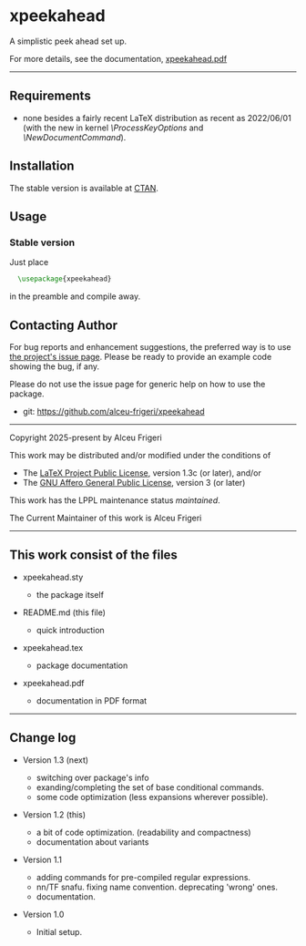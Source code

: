 xpeekahead
==========

A simplistic peek ahead set up.

For more details,  see the documentation,
[xpeekahead.pdf](http://mirrors.ctan.org/macros/latex/contrib/xpeekahead/doc/xpeekahead.pdf)
	
--------------

## Requirements
* none besides a fairly recent LaTeX distribution as recent as 2022/06/01
(with the new in kernel *\ProcessKeyOptions* and *\NewDocumentCommand*).

## Installation
The stable version is available at [CTAN](https://ctan.org/pkg/xpeekahead).

## Usage
### Stable version
Just place
```latex
  \usepackage{xpeekahead}
```

in the preamble and compile away.

## Contacting Author

For bug reports and enhancement suggestions, the preferred way is to use
[the project's issue page](https://github.com/alceu-frigeri/xpeekahead/issues).
Please be ready to provide an example code showing the bug, if any.

Please do not use the issue page for generic help on how to use the package.

* git: https://github.com/alceu-frigeri/xpeekahead

-------------
Copyright 2025-present by Alceu Frigeri

 This work may be distributed and/or modified under the
 conditions of

 * The [LaTeX Project Public License](http://www.latex-project.org/lppl.txt), version 1.3c (or later), and/or
 * The [GNU Affero General Public License](https://www.gnu.org/licenses/agpl-3.0.html), version 3 (or later)

This work has the LPPL maintenance status *maintained*.

The Current Maintainer of this work is Alceu Frigeri

-------------
## This work consist of the files

* xpeekahead.sty
    - the package itself

* README.md  (this file)
    - quick introduction

* xpeekahead.tex
    - package documentation
* xpeekahead.pdf
    - documentation in PDF format
    
-------------

## Change log
* Version 1.3 (next)
    - switching over <pkginfograb> package's info
    - exanding/completing the set of base conditional commands.
    - some code optimization (less expansions wherever possible). 

* Version 1.2 (this)
    - a bit of code optimization. (readability and compactness)
    - documentation about variants

* Version 1.1
    - adding commands for pre-compiled regular expressions.
    - nn/TF snafu. fixing name convention. deprecating 'wrong' ones.
    - documentation.


* Version 1.0
    - Initial setup.
